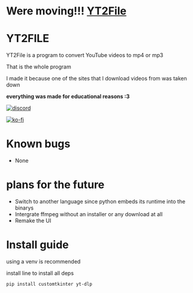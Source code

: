 # Were moving!!! [YT2File](https://github.com/Tevtongermany/YT2File) 
# YT2FILE
YT2File is a program to convert YouTube videos to mp4 or mp3

That is the whole program

I made it because one of the sites that I download videos from was taken down

**everything was made for educational reasons :3**

[![discord](https://img.shields.io/badge/Click%20Me!-Collector?color=7289DA&label=Collector%20Studio&logo=discord&logoColor=7289DA&style=for-the-badge)](https://discord.gg/WeUSduZraK)

[![ko-fi](https://ko-fi.com/img/githubbutton_sm.svg)](https://ko-fi.com/U7U8DLMQ9)
# Known bugs
- None

# plans for the future 
- Switch to another language since python embeds its runtime into the binarys
- Intergrate ffmpeg without an installer or any download at all 
- Remake the UI
# Install guide
using a venv is recommended     

install line to install all deps
```
pip install customtkinter yt-dlp
```

